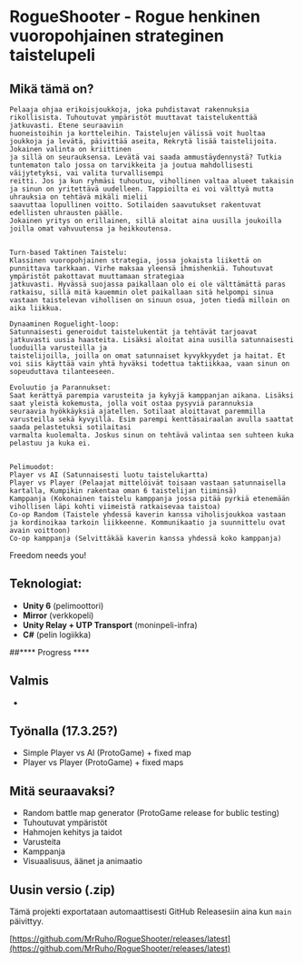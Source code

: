 # RogueShooter - Rogue henkinen vuoropohjainen strateginen taistelupeli

## Mikä tämä on?
	Pelaaja ohjaa erikoisjoukkoja, joka puhdistavat rakennuksia rikollisista. Tuhoutuvat ympäristöt muuttavat taistelukenttää jatkuvasti. Etene seuraaviin
	huoneistoihin ja kortteleihin. Taistelujen välissä voit huoltaa joukkoja ja levätä, päivittää aseita, Rekrytä lisää taistelijoita. Jokainen valinta on kriittinen
	ja sillä on seurauksensa. Levätä vai saada ammustäydennystä? Tutkia tuntematon talo jossa on tarvikkeita ja joutua mahdollisesti väijytetyksi, vai valita turvallisempi
	reitti. Jos ja kun ryhmäsi tuhoutuu, vihollinen valtaa alueet takaisin ja sinun on yritettävä uudelleen. Tappioilta ei voi välttyä mutta uhrauksia on tehtävä mikäli mielii
	saavuttaa lopullinen voitto. Sotilaiden saavutukset rakentuvat edellisten uhrausten päälle.
	Jokainen yritys on erillainen, sillä aloitat aina uusilla joukoilla joilla omat vahvuutensa ja heikkoutensa.


	Turn-based Taktinen Taistelu:
	Klassinen vuoropohjainen strategia, jossa jokaista liikettä on punnittava tarkkaan. Virhe maksaa yleensä ihmishenkiä. Tuhoutuvat ympäristöt pakottavat muuttamaan strategiaa
	jatkuvasti. Hyvässä suojassa paikallaan olo ei ole välttämättä paras ratkaisu, sillä mitä kauemmin olet paikallaan sitä helpompi sinua vastaan taistelevan vihollisen on sinuun osua, joten tiedä milloin on aika liikkua.

	Dynaaminen Roguelight-loop:
	Satunnaisesti generoidut taistelukentät ja tehtävät tarjoavat jatkuvasti uusia haasteita. Lisäksi aloitat aina uusilla satunnaisesti luoduilla varusteilla ja
	taistelijoilla, joilla on omat satunnaiset kyvykkyydet ja haitat. Et voi siis käyttää vain yhtä hyväksi todettua taktiikkaa, vaan sinun on sopeuduttava tilanteeseen.

	Evoluutio ja Parannukset:
	Saat kerättyä parempia varusteita ja kykyjä kamppanjan aikana. Lisäksi saat yleistä kokemusta, jolla voit ostaa pysyviä parannuksia
	seuraavia hyökkäyksiä ajatellen. Sotilaat aloittavat paremmilla varusteilla sekä kyvyillä. Esim parempi kenttäsairaalan avulla saattat saada pelastetuksi sotilaitasi
	varmalta kuolemalta. Joskus sinun on tehtävä valintaa sen suhteen kuka pelastuu ja kuka ei.
	

	Pelimuodot:
	Player vs AI (Satunnaisesti luotu taistelukartta)
	Player vs Player (Pelaajat mittelöivät toisaan vastaan satunnaisella kartalla, Kumpikin rakentaa oman 6 taistelijan tiiminsä)
	Kamppanja (Kokonainen taistelu kamppanja jossa pitää pyrkiä etenemään vihollisen läpi kohti viimeistä ratkaisevaa taistoa)
	Co-op Random (Taistele yhdessä kaverin kanssa viholisjoukkoa vastaan ja kordinoikaa tarkoin liikkeenne. Kommunikaatio ja suunnittelu ovat avain voittoon)
	Co-op kamppanja (Selvittäkää kaverin kanssa yhdessä koko kamppanja)

Freedom needs you!

## Teknologiat:
- **Unity 6** (pelimoottori)
- **Mirror** (verkkopeli)
- **Unity Relay + UTP Transport** (moninpeli-infra)
- **C#** (pelin logiikka)

##**** Progress ****
## Valmis
- 
## Työnalla (17.3.25?)
- Simple Player vs AI (ProtoGame) + fixed map
- Player vs Player (ProtoGame) + fixed maps

## Mitä seuraavaksi?
- Random battle map generator (ProtoGame release for bublic testing)
- Tuhoutuvat ympäristöt
- Hahmojen kehitys ja taidot
- Varusteita
- Kamppanja
- Visuaalisuus, äänet ja animaatio


## Uusin versio (.zip)

Tämä projekti exportataan automaattisesti GitHub Releasesiin aina kun `main` päivittyy.

[https://github.com/MrRuho/RogueShooter/releases/latest](https://github.com/MrRuho/RogueShooter/releases/latest)


  
